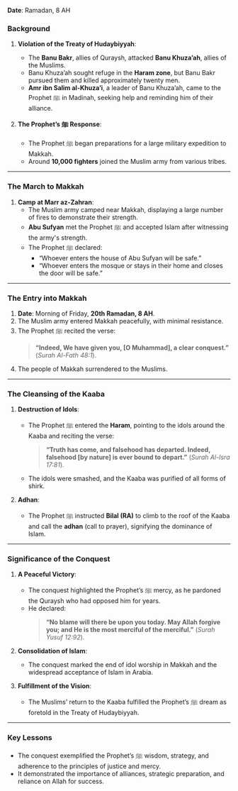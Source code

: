 **Date**: Ramadan, 8 AH  

### **Background**  
1. **Violation of the Treaty of Hudaybiyyah**:  
   - The **Banu Bakr**, allies of Quraysh, attacked **Banu Khuza’ah**, allies of the Muslims.  
   - Banu Khuza’ah sought refuge in the **Haram zone**, but Banu Bakr pursued them and killed approximately twenty men.  
   - **Amr ibn Salim al-Khuza’i**, a leader of Banu Khuza’ah, came to the Prophet ﷺ in Madinah, seeking help and reminding him of their alliance.

2. **The Prophet’s ﷺ Response**:  
   - The Prophet ﷺ began preparations for a large military expedition to Makkah.  
   - Around **10,000 fighters** joined the Muslim army from various tribes.

---

### **The March to Makkah**  
1. **Camp at Marr az-Zahran**:  
   - The Muslim army camped near Makkah, displaying a large number of fires to demonstrate their strength.  
   - **Abu Sufyan** met the Prophet ﷺ and accepted Islam after witnessing the army's strength.  
   - The Prophet ﷺ declared:  
     - “Whoever enters the house of Abu Sufyan will be safe.”  
     - “Whoever enters the mosque or stays in their home and closes the door will be safe.”

---

### **The Entry into Makkah**  
1. **Date**: Morning of Friday, **20th Ramadan, 8 AH**.  
2. The Muslim army entered Makkah peacefully, with minimal resistance.  
3. The Prophet ﷺ recited the verse:  
   > **“Indeed, We have given you, [O Muhammad], a clear conquest.”** (*Surah Al-Fath 48:1*).  
4. The people of Makkah surrendered to the Muslims.

---

### **The Cleansing of the Kaaba**  
1. **Destruction of Idols**:  
   - The Prophet ﷺ entered the **Haram**, pointing to the idols around the Kaaba and reciting the verse:  
     > **“Truth has come, and falsehood has departed. Indeed, falsehood [by nature] is ever bound to depart.”** (*Surah Al-Isra 17:81*).  
   - The idols were smashed, and the Kaaba was purified of all forms of shirk.  

2. **Adhan**:  
   - The Prophet ﷺ instructed **Bilal (RA)** to climb to the roof of the Kaaba and call the **adhan** (call to prayer), signifying the dominance of Islam.

---

### **Significance of the Conquest**  
1. **A Peaceful Victory**:  
   - The conquest highlighted the Prophet’s ﷺ mercy, as he pardoned the Quraysh who had opposed him for years.  
   - He declared:  
     > **“No blame will there be upon you today. May Allah forgive you; and He is the most merciful of the merciful.”** (*Surah Yusuf 12:92*).  

2. **Consolidation of Islam**:  
   - The conquest marked the end of idol worship in Makkah and the widespread acceptance of Islam in Arabia.

3. **Fulfillment of the Vision**:  
   - The Muslims’ return to the Kaaba fulfilled the Prophet’s ﷺ dream as foretold in the Treaty of Hudaybiyyah.

---

### **Key Lessons**  
- The conquest exemplified the Prophet’s ﷺ wisdom, strategy, and adherence to the principles of justice and mercy.  
- It demonstrated the importance of alliances, strategic preparation, and reliance on Allah for success.